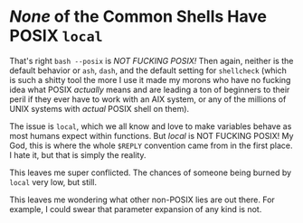 # *None* of the Common Shells Have POSIX `local`

That's right `bash --posix` is *NOT FUCKING POSIX!* Then again, neither
is the default behavior or `ash`, `dash`, and the default setting for
`shellcheck` (which is such a shitty tool the more I use it made my
morons who have no fucking idea what POSIX *actually* means and are
leading a ton of beginners to their peril if they ever have to work
with an AIX system, or any of the millions of UNIX systems with *actual*
POSIX shell on them).

The issue is `local`, which we all know and love to make variables
behave as most humans expect within functions. But *local* is NOT
FUCKING POSIX! My God, this is where the whole `$REPLY` convention came
from in the first place. I hate it, but that is simply the reality.

This leaves me super conflicted. The chances of someone being burned by
`local` very low, but still.

This leaves me wondering what other non-POSIX lies are out there. For
example, I could swear that parameter expansion of any kind is not.
